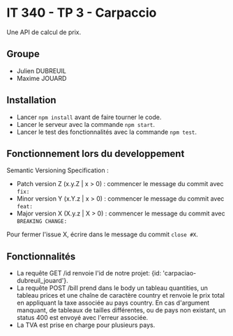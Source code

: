 # IT 340 - TP 3 - Carpaccio

Une API de calcul de prix.

## Groupe
- Julien DUBREUIL
- Maxime JOUARD

## Installation
- Lancer `npm install` avant de faire tourner le code. 
- Lancer le serveur avec la commande `npm start`.
- Lancer le test des fonctionnalités avec la commande `npm test`.

## Fonctionnement lors du developpement
Semantic Versioning Specification : 
- Patch version Z (x.y.Z | x > 0) : commencer le message du commit avec `fix:`
- Minor version Y (x.Y.z | x > 0) : commencer le message du commit avec `feat:`
- Major version X (X.y.z | X > 0) : commencer le message du commit avec `BREAKING CHANGE:`

Pour fermer l'issue X, écrire dans le message du commit  `close #X`.

## Fonctionnalités
- La requête GET /id renvoie l'id de notre projet: {id: 'carpaciao-dubreuil_jouard'}.
- La requête POST /bill prend dans le body un tableau quantities, un tableau prices et une chaîne de caractère country et renvoie le prix total en appliquant la taxe associée au pays country. En cas d'argument manquant, de tableaux de tailles différentes, ou de pays non existant, un status 400 est envoyé avec l'erreur associée.
- La TVA est prise en charge pour plusieurs pays.
